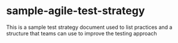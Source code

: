 # sample-agile-test-strategy
This is a sample test strategy document used to list practices and a structure that teams can use to improve the testing approach
